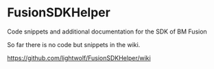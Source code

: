 # FusionSDKHelper
Code snippets and additional documentation for the SDK of BM Fusion

So far there is no code but snippets in the wiki.

https://github.com/lightwolf/FusionSDKHelper/wiki

